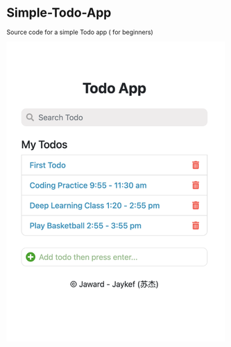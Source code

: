 # Simple-Todo-App
Source code for a simple Todo app ( for beginners)

<img src="./Todo App/screenshot.png"/>
